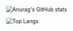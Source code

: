 ![Anurag's GitHub stats](https://github-readme-stats.vercel.app/api?username=iamDvz&count_private=true&show_icons=true&&bg_color=-45,ffd6b9,ef2388&title_color=f2701f&text_color=a60d7d&icon_color=000000)

![Top Langs](https://github-readme-stats.vercel.app/api/top-langs/?username=iamDvz&count_private=true&layout=compact)
